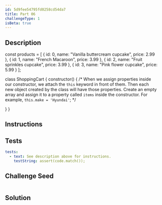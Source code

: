 ```yaml
---
id: 5d9fee54795fd0258cd54da7
title: Part 06
challengeType: 1
isBeta: true
---
```


## Description
<section id='description'>

const products = [
  {
    id: 0,
    name: "Vanilla buttercream cupcake",
    price: 2.99
  },
  {
    id: 1,
    name: "French Macaroon",
    price: 3.99
  },
  {
    id: 2,
    name: "Fruit sprinkles cupcake",
    price: 3.99
  },
  {
    id: 3,
    name: "Pink flower cupcake",
    price: 5.99
  }
];

class ShoppingCart {
  constructor() {
    /*
    When we assign properties inside our constructor, we attach the `this` keyword in front of them.
    Then each new object created by the class will have those properties.
    Create an empty array and assign it to a property called `items` inside the constructor.
    For example, `this.make = 'Hyundai'`;
    */

    
  }
}


</section>

## Instructions
<section id='instructions'>
</section>

## Tests
<section id='tests'>

```yml
tests:
  - text: See description above for instructions.
    testString: assert(code.match());

```

</section>

## Challenge Seed
<section id='challengeSeed'>

<div id='js-seed'>

```js

```

</div>
</section>


## Solution
<section id='solution'>

```js

```

</section>
